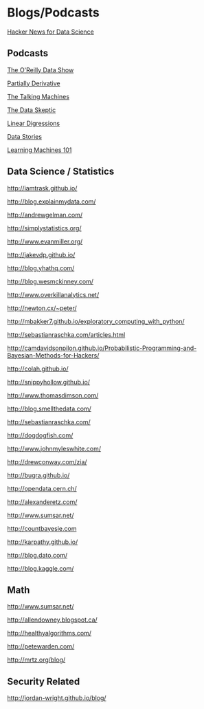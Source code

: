 Blogs/Podcasts
===============

[Hacker News for Data Science](http://www.datatau.com/news)

Podcasts
--------

[The O'Reilly Data Show](http://radar.oreilly.com/tag/oreilly-data-show-podcast)

[Partially Derivative](http://www.partiallyderivative.com/)

[The Talking Machines](http://www.thetalkingmachines.com/)

[The Data Skeptic](http://dataskeptic.com/)

[Linear Digressions](https://www.udacity.com/podcasts/linear-digressions)

[Data Stories](http://datastori.es/)

[Learning Machines 101](http://www.learningmachines101.com/)


Data Science / Statistics
-------------------------

http://iamtrask.github.io/

http://blog.explainmydata.com/

http://andrewgelman.com/

http://simplystatistics.org/

http://www.evanmiller.org/

http://jakevdp.github.io/

http://blog.yhathq.com/

http://blog.wesmckinney.com/

http://www.overkillanalytics.net/

http://newton.cx/~peter/

http://mbakker7.github.io/exploratory_computing_with_python/

http://sebastianraschka.com/articles.html

http://camdavidsonpilon.github.io/Probabilistic-Programming-and-Bayesian-Methods-for-Hackers/

http://colah.github.io/

http://snippyhollow.github.io/

http://www.thomasdimson.com/

http://blog.smellthedata.com/

http://sebastianraschka.com/

http://dogdogfish.com/

http://www.johnmyleswhite.com/

http://drewconway.com/zia/

http://bugra.github.io/

http://opendata.cern.ch/

http://alexanderetz.com/

http://www.sumsar.net/

http://countbayesie.com

http://karpathy.github.io/

http://blog.dato.com/

http://blog.kaggle.com/


Math
----

http://www.sumsar.net/

http://allendowney.blogspot.ca/

http://healthyalgorithms.com/

http://petewarden.com/

http://mrtz.org/blog/


Security Related
----------------

http://jordan-wright.github.io/blog/
